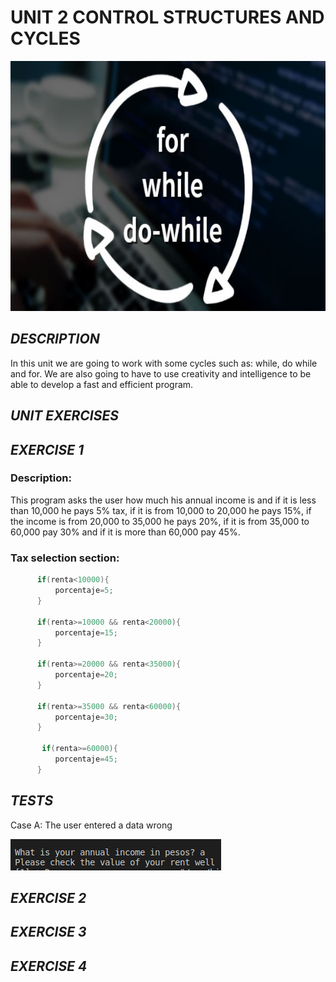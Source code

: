 # UNIT 2 CONTROL STRUCTURES AND CYCLES
 
 <img alt="Cycles" height="400" src="https://github.com/Up210188/Up210188_cpp/blob/main/imagenes/ciclos-de-programacion.jpg"/>
 
## ***DESCRIPTION***
In this unit we are going to work with some cycles such as: while, do while and for. We are also going to have to use creativity and intelligence to be able to develop a fast and efficient program.
 
 ## ***UNIT EXERCISES***

 ## ***EXERCISE 1***

 ### Description:
 This program asks the user how much his annual income is and if it is less than 10,000 he pays 5% tax, if it is from 10,000 to 20,000 he pays 15%,  if the income is from 20,000 to 35,000 he pays 20%, if it is from 35,000 to 60,000 pay 30% and if it is more than 60,000 pay 45%.
 ### Tax selection section:
  
  ```c++
        if(renta<10000){
            porcentaje=5;
        }    
        
        if(renta>=10000 && renta<20000){
            porcentaje=15;
        }

        if(renta>=20000 && renta<35000){
            porcentaje=20;
        }

        if(renta>=35000 && renta<60000){
            porcentaje=30;
        }    
            
         if(renta>=60000){
            porcentaje=45;
        }
  ```      
   ## ***TESTS***
Case A: The user entered a data wrong 

<img alt="1.1" height="50" src="https://github.com/Up210188/Up210188_cpp/blob/main/imagenes/1.1.png"/> 

 ## ***EXERCISE 2***
 ## ***EXERCISE 3***
 ## ***EXERCISE 4***
